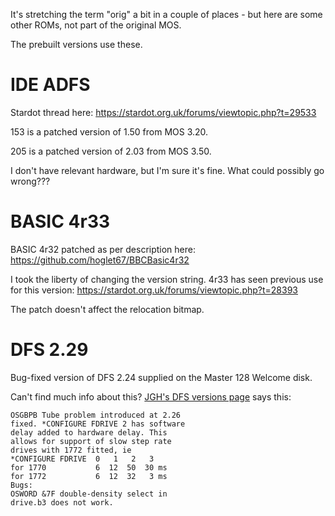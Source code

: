 It's stretching the term "orig" a bit in a couple of places - but here
are some other ROMs, not part of the original MOS.

The prebuilt versions use these.

# IDE ADFS

Stardot thread here:
https://stardot.org.uk/forums/viewtopic.php?t=29533

153 is a patched version of 1.50 from MOS 3.20.

205 is a patched version of 2.03 from MOS 3.50.

I don't have relevant hardware, but I'm sure it's fine. What could
possibly go wrong???

# BASIC 4r33

BASIC 4r32 patched as per description here:
https://github.com/hoglet67/BBCBasic4r32

I took the liberty of changing the version string. 4r33 has seen
previous use for this version:
https://stardot.org.uk/forums/viewtopic.php?t=28393

The patch doesn't affect the relocation bitmap.

# DFS 2.29

Bug-fixed version of DFS 2.24 supplied on the Master 128 Welcome disk.

Can't find much info about this? [JGH's DFS versions
page](https://mdfs.net/System/ROMs/Filing/Disk/Acorn/versions) says
this:

    OSGBPB Tube problem introduced at 2.26
    fixed. *CONFIGURE FDRIVE 2 has software
    delay added to hardware delay. This
    allows for support of slow step rate
    drives with 1772 fitted, ie
    *CONFIGURE FDRIVE  0   1   2   3
    for 1770           6  12  50  30 ms
    for 1772           6  12  32   3 ms
    Bugs:
    OSWORD &7F double-density select in
    drive.b3 does not work.
	
